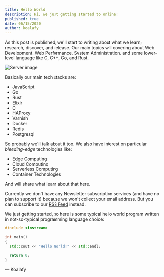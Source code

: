 ```yaml
---
title: Hello World
description: Hi, we just getting started to online!
published: true
date: 06/15/2020
author: koalafy
---
```


As this post is published, we'll start to writing about what we learn; research, discover, and release. Our main topics
will covering about Web Development, Web Performance, System Administration, and some lower-level language
like C, C++, Go, and Rust.

![Server image](https://s3.edgyfn.app/koalafy/blog/img/server.jpg)

Basically our main tech stacks are:

- JavaScript
- Go
- Rust
- Elixir
- C
- HAProxy
- Varnish
- Docker
- Redis
- Postgresql

So probably we'll talk about it too. We also have interest on particular _bleeding-edge_
technologies like:

- Edge Computing
- Cloud Computing
- Serverless Computing
- Container Technologies

And will share what learn about that here.

Currently we don't have any Newsletter subscription services (and have no plan to support it)
because we won't collect your email address. But you can subscribe to our [RSS Feed](/blog/rss)
instead.

We just getting started, so here is some typical hello world program written in
not-so-typical programming language choice:

```cpp
#include <iostream>

int main()
{
  std::cout << "Hello World!" << std::endl;

  return 0;
}
```

— Koalafy
